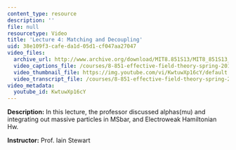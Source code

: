 ```yaml
---
content_type: resource
description: ''
file: null
resourcetype: Video
title: 'Lecture 4: Matching and Decoupling'
uid: 38e109f3-cafe-da1d-05d1-cf047aa27047
video_files:
  archive_url: http://www.archive.org/download/MIT8.851S13/MIT8_851S13_lec04_300k.mp4
  video_captions_file: /courses/8-851-effective-field-theory-spring-2013/f51e1a1e4ba75c22abd7d3e7e804dc05_KwtuwXp16cY.vtt
  video_thumbnail_file: https://img.youtube.com/vi/KwtuwXp16cY/default.jpg
  video_transcript_file: /courses/8-851-effective-field-theory-spring-2013/3f7caaeae716d18c7022dd6f7fe76fcf_KwtuwXp16cY.pdf
video_metadata:
  youtube_id: KwtuwXp16cY
---
```


**Description:** In this lecture, the professor discussed alphas(mu) and integrating out massive particles in MSbar, and Electroweak Hamiltonian Hw.

**Instructor:** Prof. Iain Stewart
